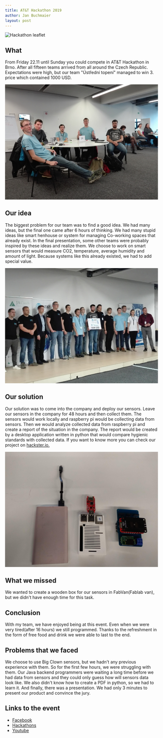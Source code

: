 ```yaml
---
title: AT&T Hackathon 2019
author: Jan Buchmaier
layout: post
---
```


![Hackathon leaflet](https://chiptron.cz/images/news/2019_MISC/AT_T_2019.JPG)

## What

From Friday 22.11 until Sunday you could compete in AT&T Hackathon in Brno.
After all fifteen teams arrived from all around the Czech Republic.
Expectations were high, but our team "Ústřední topení" managed to win 3. price which contained 1000 USD.

![Our Hackathon team][1]

## Our idea

The biggest problem for our team was to find a good idea.
We had many ideas, but the final one came after 6 hours of thinking.
We had many stupid ideas like smart henhouse or system for managing Co-working spaces that already exist.
In the final presentation, some other teams were probably inspired by these ideas and realize them.
We choose to work on smart sensors that would measure CO2, temperature, average humidity and amount of light.
Because systems like this already existed, we had to add special value.

![awarding prizes][2]

## Our solution

Our solution was to come into the company and deploy our sensors.
Leave our sensors in the company for 48 hours and then collect them.
The sensors would work locally and raspberry pi would be collecting data from sensors.
Then we would analyze collected data from raspberry pi and create a report of the situation in the company.
The report would be created by a desktop application written in python that would compare hygienic standards with collected data.
If you want to know more you can check our project on [hackster.io.][3]

![hardware we used][4]

## What we missed

We wanted to create a wooden box for our sensors in FabVan(Fablab van), but we didn't have enough time for this task.

## Conclusion

With my team, we have enjoyed being at this event.
Even when we were very tired(after 16 hours) we still programmed.
Thanks to the refreshment in the form of free food and drink we were able to last to the end.

## Problems that we faced

We choose to use Big Clown sensors, but we hadn't any previous experience with them.
So for the first few hours, we were struggling with them.
Our Java backend programmers were waiting a long time before we had data from sensors and they could only guess how will sensors data look like.
We also didn't know how to create a PDF in python, so we had to learn it. And finally, there was a presentation. We had only 3 minutes to present our product and convince the jury.

## Links to the event

* [Facebook](https://cs-cz.facebook.com/events/2538387292921840/)
* [Hackathons](https://www.hackathons.cz/registration-to-att-hackathon-2019-is-open/)
* [Youtube](https://www.youtube.com/watch?v=TCFv992SqbA&feature=youtu.be)

[1]: /assets/img/AT&T_hackathon_2019/team.jpg
[2]: /assets/img/AT&T_hackathon_2019/price.jpg
[3]: https://www.hackster.io/pavel-balusek/officecheck-426cdd
[4]: /assets/img/AT&T_hackathon_2019/hardware.jpg